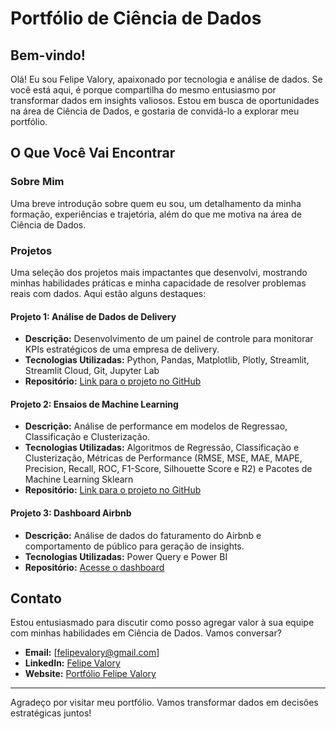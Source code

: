 # Portfólio de Ciência de Dados

## Bem-vindo!

Olá! Eu sou Felipe Valory, apaixonado por tecnologia e análise de dados. Se você está aqui, é porque compartilha do mesmo entusiasmo por transformar dados em insights valiosos. Estou em busca de oportunidades na área de Ciência de Dados, e gostaria de convidá-lo a explorar meu portfólio.

## O Que Você Vai Encontrar

### Sobre Mim
Uma breve introdução sobre quem eu sou, um detalhamento da minha formação, experiências e trajetória, além do que me motiva na área de Ciência de Dados. 

### Projetos
Uma seleção dos projetos mais impactantes que desenvolvi, mostrando minhas habilidades práticas e minha capacidade de resolver problemas reais com dados. Aqui estão alguns destaques:

#### Projeto 1: Análise de Dados de Delivery
- **Descrição:** Desenvolvimento de um painel de controle para monitorar KPIs estratégicos de uma empresa de delivery.
- **Tecnologias Utilizadas:** Python, Pandas, Matplotlib, Plotly, Streamlit, Streamlit Cloud, Git, Jupyter Lab
- **Repositório:** [Link para o projeto no GitHub](https://github.com/felipevalory/Curry-Company)

#### Projeto 2: Ensaios de Machine Learning
- **Descrição:** Análise de performance em modelos de Regressao, Classificação e Clusterização.
- **Tecnologias Utilizadas:** Algoritmos de Regressão, Classificação e Clusterização, Métricas de Performance (RMSE, MSE, MAE, MAPE, Precision, Recall, ROC, F1-Score, Silhouette Score e R2) e Pacotes de Machine Learning Sklearn 
- **Repositório:** [Link para o projeto no GitHub](https://github.com/felipevalory/Machine_Learning)

#### Projeto 3: Dashboard Airbnb
- **Descrição:** Análise de dados do faturamento do Airbnb e comportamento de público para geração de insights.
- **Tecnologias Utilizadas:** Power Query e Power BI
- **Repositório:** [Acesse o dashboard](https://bit.ly/3SfpE4V)

<!---
#### [Projeto 2: Previsão de Vendas]
- **Descrição:** Criação de um modelo de machine learning para prever vendas em uma empresa de varejo.
- **Tecnologias Utilizadas:** Python, Scikit-learn, Pandas, Matplotlib
- **Repositório:** [Link para o projeto no GitHub](https://github.com/seu-usuario/projeto2)

#### [Projeto 3: Análise de Sentimentos]
- **Descrição:** Análise de sentimentos de avaliações de produtos, utilizando técnicas de NLP.
- **Tecnologias Utilizadas:** Python, NLTK, Pandas, Matplotlib
- **Repositório:** [Link para o projeto no GitHub](https://github.com/seu-usuario/projeto3)

### Blog
Artigos e insights sobre temas atuais em Ciência de Dados, onde compartilho meu conhecimento e experiências.
-->

## Contato

Estou entusiasmado para discutir como posso agregar valor à sua equipe com minhas habilidades em Ciência de Dados. Vamos conversar?

- **Email:** [felipevalory@gmail.com]
- **LinkedIn:** [Felipe Valory](https://www.linkedin.com/in/felipevalory/)
- **Website:** [Portfólio Felipe Valory](https://felipevalory.github.io/portfolio_projects/)

---

Agradeço por visitar meu portfólio. Vamos transformar dados em decisões estratégicas juntos!
